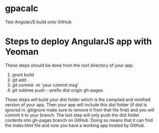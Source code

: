 gpacalc
=======

Test AngularJS build onto GitHub

Steps to deploy AngularJS app with Yeoman
=========================================
These steps should be done from the root directory of your app.


1. grunt build
2. git add .
3. git commit -m 'your commit msg'
4. git subtree push --prefix dist origin gh-pages

These steps will build your dist folder which is the compiled and minified version of your app. Then your app will include this dist folder (if dist is ignored in .gitignore make sure to remove it from that file first) and you will commit it to your branch. The last step will only push the dist folder contents into gh-pages branch on GitHub. Doing so means that it can find the index.html file and now you have a working app hosted by GitHub.